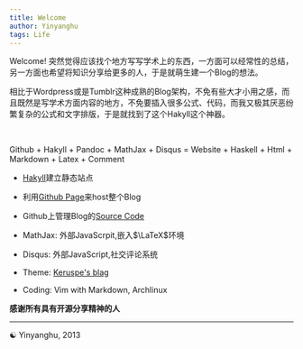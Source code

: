 ```yaml
---
title: Welcome
author: Yinyanghu 
tags: Life
---
```


Welcome! 突然觉得应该找个地方写写学术上的东西，一方面可以经常性的总结，另一方面也希望将知识分享给更多的人，于是就萌生建一个Blog的想法。

相比于Wordpress或是Tumblr这种成熟的Blog架构，不免有些大才小用之感，而且既然是写学术方面内容的地方，不免要插入很多公式、代码，而我又极其厌恶纷繁复杂的公式和文字排版，于是就找到了这个Hakyll这个神器。

<br>

Github + Hakyll + Pandoc + MathJax + Disqus = Website + Haskell + Html + Markdown + Latex + Comment

* [Hakyll](http://jaspervdj.be/hakyll/)建立静态站点

* 利用[Github Page](https://pages.github.com/)来host整个Blog

* Github上管理Blog的[Source Code](https://github.com/yinyanghu/blog)

* MathJax: 外部JavaScrpit,嵌入$\LaTeX$环境

* Disqus: 外部JavaScript,社交评论系统

* Theme: [Keruspe's blag](http://www.imagination-land.org)

* Coding: Vim with Markdown, Archlinux

**感谢所有具有开源分享精神的人**

---

☯ Yinyanghu, 2013

